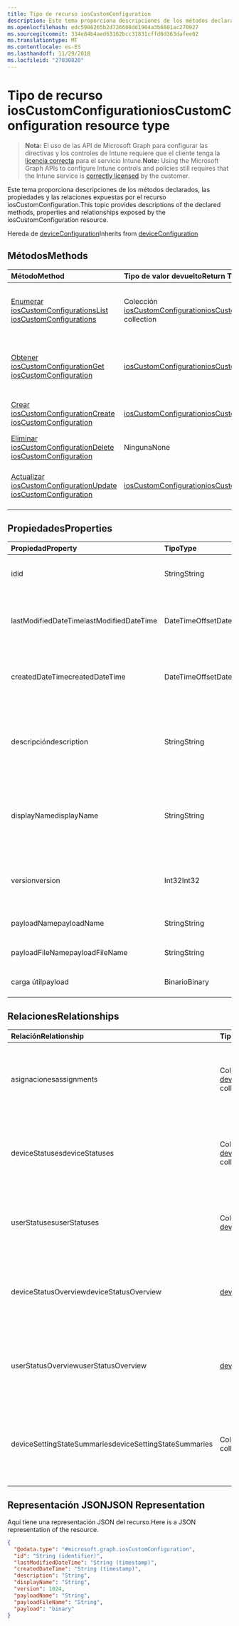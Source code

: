 ```yaml
---
title: Tipo de recurso iosCustomConfiguration
description: Este tema proporciona descripciones de los métodos declarados, las propiedades y las relaciones expuestas por el recurso iosCustomConfiguration.
ms.openlocfilehash: edc5986265b2d726608dd1904a3b6801ac270927
ms.sourcegitcommit: 334e84b4aed63162bcc31831cffd6d363dafee02
ms.translationtype: MT
ms.contentlocale: es-ES
ms.lasthandoff: 11/29/2018
ms.locfileid: "27030820"
---
```

# <a name="ioscustomconfiguration-resource-type"></a><span data-ttu-id="1444e-103">Tipo de recurso iosCustomConfiguration</span><span class="sxs-lookup"><span data-stu-id="1444e-103">iosCustomConfiguration resource type</span></span>

> <span data-ttu-id="1444e-104">**Nota:** El uso de las API de Microsoft Graph para configurar las directivas y los controles de Intune requiere que el cliente tenga la [licencia correcta](https://go.microsoft.com/fwlink/?linkid=839381) para el servicio Intune.</span><span class="sxs-lookup"><span data-stu-id="1444e-104">**Note:** Using the Microsoft Graph APIs to configure Intune controls and policies still requires that the Intune service is [correctly licensed](https://go.microsoft.com/fwlink/?linkid=839381) by the customer.</span></span>

<span data-ttu-id="1444e-105">Este tema proporciona descripciones de los métodos declarados, las propiedades y las relaciones expuestas por el recurso iosCustomConfiguration.</span><span class="sxs-lookup"><span data-stu-id="1444e-105">This topic provides descriptions of the declared methods, properties and relationships exposed by the iosCustomConfiguration resource.</span></span>

<span data-ttu-id="1444e-106">Hereda de [deviceConfiguration](../resources/intune-deviceconfig-deviceconfiguration.md)</span><span class="sxs-lookup"><span data-stu-id="1444e-106">Inherits from [deviceConfiguration](../resources/intune-deviceconfig-deviceconfiguration.md)</span></span>

## <a name="methods"></a><span data-ttu-id="1444e-107">Métodos</span><span class="sxs-lookup"><span data-stu-id="1444e-107">Methods</span></span>
|<span data-ttu-id="1444e-108">Método</span><span class="sxs-lookup"><span data-stu-id="1444e-108">Method</span></span>|<span data-ttu-id="1444e-109">Tipo de valor devuelto</span><span class="sxs-lookup"><span data-stu-id="1444e-109">Return Type</span></span>|<span data-ttu-id="1444e-110">Descripción</span><span class="sxs-lookup"><span data-stu-id="1444e-110">Description</span></span>|
|:---|:---|:---|
|[<span data-ttu-id="1444e-111">Enumerar iosCustomConfigurations</span><span class="sxs-lookup"><span data-stu-id="1444e-111">List iosCustomConfigurations</span></span>](../api/intune-deviceconfig-ioscustomconfiguration-list.md)|<span data-ttu-id="1444e-112">Colección [iosCustomConfiguration](../resources/intune-deviceconfig-ioscustomconfiguration.md)</span><span class="sxs-lookup"><span data-stu-id="1444e-112">[iosCustomConfiguration](../resources/intune-deviceconfig-ioscustomconfiguration.md) collection</span></span>|<span data-ttu-id="1444e-113">Enumere las propiedades y las relaciones de los objetos [iosCustomConfiguration](../resources/intune-deviceconfig-ioscustomconfiguration.md).</span><span class="sxs-lookup"><span data-stu-id="1444e-113">List properties and relationships of the [iosCustomConfiguration](../resources/intune-deviceconfig-ioscustomconfiguration.md) objects.</span></span>|
|[<span data-ttu-id="1444e-114">Obtener iosCustomConfiguration</span><span class="sxs-lookup"><span data-stu-id="1444e-114">Get iosCustomConfiguration</span></span>](../api/intune-deviceconfig-ioscustomconfiguration-get.md)|[<span data-ttu-id="1444e-115">iosCustomConfiguration</span><span class="sxs-lookup"><span data-stu-id="1444e-115">iosCustomConfiguration</span></span>](../resources/intune-deviceconfig-ioscustomconfiguration.md)|<span data-ttu-id="1444e-116">Lea las propiedades y las relaciones del objeto [iosCustomConfiguration](../resources/intune-deviceconfig-ioscustomconfiguration.md).</span><span class="sxs-lookup"><span data-stu-id="1444e-116">Read properties and relationships of the [iosCustomConfiguration](../resources/intune-deviceconfig-ioscustomconfiguration.md) object.</span></span>|
|[<span data-ttu-id="1444e-117">Crear iosCustomConfiguration</span><span class="sxs-lookup"><span data-stu-id="1444e-117">Create iosCustomConfiguration</span></span>](../api/intune-deviceconfig-ioscustomconfiguration-create.md)|[<span data-ttu-id="1444e-118">iosCustomConfiguration</span><span class="sxs-lookup"><span data-stu-id="1444e-118">iosCustomConfiguration</span></span>](../resources/intune-deviceconfig-ioscustomconfiguration.md)|<span data-ttu-id="1444e-119">Cree un objeto [iosCustomConfiguration](../resources/intune-deviceconfig-ioscustomconfiguration.md).</span><span class="sxs-lookup"><span data-stu-id="1444e-119">Create a new [iosCustomConfiguration](../resources/intune-deviceconfig-ioscustomconfiguration.md) object.</span></span>|
|[<span data-ttu-id="1444e-120">Eliminar iosCustomConfiguration</span><span class="sxs-lookup"><span data-stu-id="1444e-120">Delete iosCustomConfiguration</span></span>](../api/intune-deviceconfig-ioscustomconfiguration-delete.md)|<span data-ttu-id="1444e-121">Ninguna</span><span class="sxs-lookup"><span data-stu-id="1444e-121">None</span></span>|<span data-ttu-id="1444e-122">Elimina un [iosCustomConfiguration](../resources/intune-deviceconfig-ioscustomconfiguration.md).</span><span class="sxs-lookup"><span data-stu-id="1444e-122">Deletes a [iosCustomConfiguration](../resources/intune-deviceconfig-ioscustomconfiguration.md).</span></span>|
|[<span data-ttu-id="1444e-123">Actualizar iosCustomConfiguration</span><span class="sxs-lookup"><span data-stu-id="1444e-123">Update iosCustomConfiguration</span></span>](../api/intune-deviceconfig-ioscustomconfiguration-update.md)|[<span data-ttu-id="1444e-124">iosCustomConfiguration</span><span class="sxs-lookup"><span data-stu-id="1444e-124">iosCustomConfiguration</span></span>](../resources/intune-deviceconfig-ioscustomconfiguration.md)|<span data-ttu-id="1444e-125">Actualice las propiedades de un objeto [iosCustomConfiguration](../resources/intune-deviceconfig-ioscustomconfiguration.md).</span><span class="sxs-lookup"><span data-stu-id="1444e-125">Update the properties of a [iosCustomConfiguration](../resources/intune-deviceconfig-ioscustomconfiguration.md) object.</span></span>|

## <a name="properties"></a><span data-ttu-id="1444e-126">Propiedades</span><span class="sxs-lookup"><span data-stu-id="1444e-126">Properties</span></span>
|<span data-ttu-id="1444e-127">Propiedad</span><span class="sxs-lookup"><span data-stu-id="1444e-127">Property</span></span>|<span data-ttu-id="1444e-128">Tipo</span><span class="sxs-lookup"><span data-stu-id="1444e-128">Type</span></span>|<span data-ttu-id="1444e-129">Descripción</span><span class="sxs-lookup"><span data-stu-id="1444e-129">Description</span></span>|
|:---|:---|:---|
|<span data-ttu-id="1444e-130">id</span><span class="sxs-lookup"><span data-stu-id="1444e-130">id</span></span>|<span data-ttu-id="1444e-131">String</span><span class="sxs-lookup"><span data-stu-id="1444e-131">String</span></span>|<span data-ttu-id="1444e-132">Clave de la entidad.</span><span class="sxs-lookup"><span data-stu-id="1444e-132">Key of the entity.</span></span> <span data-ttu-id="1444e-133">Heredado de [deviceConfiguration](../resources/intune-deviceconfig-deviceconfiguration.md)</span><span class="sxs-lookup"><span data-stu-id="1444e-133">Inherited from [deviceConfiguration](../resources/intune-deviceconfig-deviceconfiguration.md)</span></span>|
|<span data-ttu-id="1444e-134">lastModifiedDateTime</span><span class="sxs-lookup"><span data-stu-id="1444e-134">lastModifiedDateTime</span></span>|<span data-ttu-id="1444e-135">DateTimeOffset</span><span class="sxs-lookup"><span data-stu-id="1444e-135">DateTimeOffset</span></span>|<span data-ttu-id="1444e-136">Fecha y hora en la que se modificó el objeto por última vez.</span><span class="sxs-lookup"><span data-stu-id="1444e-136">DateTime the object was last modified.</span></span> <span data-ttu-id="1444e-137">Heredado de [deviceConfiguration](../resources/intune-deviceconfig-deviceconfiguration.md)</span><span class="sxs-lookup"><span data-stu-id="1444e-137">Inherited from [deviceConfiguration](../resources/intune-deviceconfig-deviceconfiguration.md)</span></span>|
|<span data-ttu-id="1444e-138">createdDateTime</span><span class="sxs-lookup"><span data-stu-id="1444e-138">createdDateTime</span></span>|<span data-ttu-id="1444e-139">DateTimeOffset</span><span class="sxs-lookup"><span data-stu-id="1444e-139">DateTimeOffset</span></span>|<span data-ttu-id="1444e-140">Fecha y hora en la que se creó el objeto.</span><span class="sxs-lookup"><span data-stu-id="1444e-140">DateTime the object was created.</span></span> <span data-ttu-id="1444e-141">Heredado de [deviceConfiguration](../resources/intune-deviceconfig-deviceconfiguration.md)</span><span class="sxs-lookup"><span data-stu-id="1444e-141">Inherited from [deviceConfiguration](../resources/intune-deviceconfig-deviceconfiguration.md)</span></span>|
|<span data-ttu-id="1444e-142">descripción</span><span class="sxs-lookup"><span data-stu-id="1444e-142">description</span></span>|<span data-ttu-id="1444e-143">String</span><span class="sxs-lookup"><span data-stu-id="1444e-143">String</span></span>|<span data-ttu-id="1444e-144">Descripción proporcionada por el administrador de la configuración del dispositivo.</span><span class="sxs-lookup"><span data-stu-id="1444e-144">Admin provided description of the Device Configuration.</span></span> <span data-ttu-id="1444e-145">Heredado de [deviceConfiguration](../resources/intune-deviceconfig-deviceconfiguration.md)</span><span class="sxs-lookup"><span data-stu-id="1444e-145">Inherited from [deviceConfiguration](../resources/intune-deviceconfig-deviceconfiguration.md)</span></span>|
|<span data-ttu-id="1444e-146">displayName</span><span class="sxs-lookup"><span data-stu-id="1444e-146">displayName</span></span>|<span data-ttu-id="1444e-147">String</span><span class="sxs-lookup"><span data-stu-id="1444e-147">String</span></span>|<span data-ttu-id="1444e-148">Nombre proporcionado por el administrador de la configuración del dispositivo.</span><span class="sxs-lookup"><span data-stu-id="1444e-148">Admin provided name of the device configuration.</span></span> <span data-ttu-id="1444e-149">Heredado de [deviceConfiguration](../resources/intune-deviceconfig-deviceconfiguration.md)</span><span class="sxs-lookup"><span data-stu-id="1444e-149">Inherited from [deviceConfiguration](../resources/intune-deviceconfig-deviceconfiguration.md)</span></span>|
|<span data-ttu-id="1444e-150">version</span><span class="sxs-lookup"><span data-stu-id="1444e-150">version</span></span>|<span data-ttu-id="1444e-151">Int32</span><span class="sxs-lookup"><span data-stu-id="1444e-151">Int32</span></span>|<span data-ttu-id="1444e-152">Versión de la configuración del dispositivo.</span><span class="sxs-lookup"><span data-stu-id="1444e-152">Version of the device configuration.</span></span> <span data-ttu-id="1444e-153">Heredado de [deviceConfiguration](../resources/intune-deviceconfig-deviceconfiguration.md)</span><span class="sxs-lookup"><span data-stu-id="1444e-153">Inherited from [deviceConfiguration](../resources/intune-deviceconfig-deviceconfiguration.md)</span></span>|
|<span data-ttu-id="1444e-154">payloadName</span><span class="sxs-lookup"><span data-stu-id="1444e-154">payloadName</span></span>|<span data-ttu-id="1444e-155">String</span><span class="sxs-lookup"><span data-stu-id="1444e-155">String</span></span>|<span data-ttu-id="1444e-156">Nombre que se muestra al usuario.</span><span class="sxs-lookup"><span data-stu-id="1444e-156">Name that is displayed to the user.</span></span>|
|<span data-ttu-id="1444e-157">payloadFileName</span><span class="sxs-lookup"><span data-stu-id="1444e-157">payloadFileName</span></span>|<span data-ttu-id="1444e-158">String</span><span class="sxs-lookup"><span data-stu-id="1444e-158">String</span></span>|<span data-ttu-id="1444e-159">Nombre de archivo de carga útil (\*.mobileconfig</span><span class="sxs-lookup"><span data-stu-id="1444e-159">Payload file name (\*.mobileconfig</span></span> | <span data-ttu-id="1444e-160">\*.xml).</span><span class="sxs-lookup"><span data-stu-id="1444e-160">\*.xml).</span></span>|
|<span data-ttu-id="1444e-161">carga útil</span><span class="sxs-lookup"><span data-stu-id="1444e-161">payload</span></span>|<span data-ttu-id="1444e-162">Binario</span><span class="sxs-lookup"><span data-stu-id="1444e-162">Binary</span></span>|<span data-ttu-id="1444e-163">Carga útil.</span><span class="sxs-lookup"><span data-stu-id="1444e-163">Payload.</span></span> <span data-ttu-id="1444e-164">(Matriz de bytes codificada UTF8)</span><span class="sxs-lookup"><span data-stu-id="1444e-164">(UTF8 encoded byte array)</span></span>|

## <a name="relationships"></a><span data-ttu-id="1444e-165">Relaciones</span><span class="sxs-lookup"><span data-stu-id="1444e-165">Relationships</span></span>
|<span data-ttu-id="1444e-166">Relación</span><span class="sxs-lookup"><span data-stu-id="1444e-166">Relationship</span></span>|<span data-ttu-id="1444e-167">Tipo</span><span class="sxs-lookup"><span data-stu-id="1444e-167">Type</span></span>|<span data-ttu-id="1444e-168">Descripción</span><span class="sxs-lookup"><span data-stu-id="1444e-168">Description</span></span>|
|:---|:---|:---|
|<span data-ttu-id="1444e-169">asignaciones</span><span class="sxs-lookup"><span data-stu-id="1444e-169">assignments</span></span>|<span data-ttu-id="1444e-170">Colección [deviceConfigurationAssignment](../resources/intune-deviceconfig-deviceconfigurationassignment.md)</span><span class="sxs-lookup"><span data-stu-id="1444e-170">[deviceConfigurationAssignment](../resources/intune-deviceconfig-deviceconfigurationassignment.md) collection</span></span>|<span data-ttu-id="1444e-171">La lista de tareas para el perfil de configuración del dispositivo.</span><span class="sxs-lookup"><span data-stu-id="1444e-171">The list of assignments for the device configuration profile.</span></span> <span data-ttu-id="1444e-172">Heredado de [deviceConfiguration](../resources/intune-deviceconfig-deviceconfiguration.md)</span><span class="sxs-lookup"><span data-stu-id="1444e-172">Inherited from [deviceConfiguration](../resources/intune-deviceconfig-deviceconfiguration.md)</span></span>|
|<span data-ttu-id="1444e-173">deviceStatuses</span><span class="sxs-lookup"><span data-stu-id="1444e-173">deviceStatuses</span></span>|<span data-ttu-id="1444e-174">Colección [deviceConfigurationDeviceStatus](../resources/intune-deviceconfig-deviceconfigurationdevicestatus.md)</span><span class="sxs-lookup"><span data-stu-id="1444e-174">[deviceConfigurationDeviceStatus](../resources/intune-deviceconfig-deviceconfigurationdevicestatus.md) collection</span></span>|<span data-ttu-id="1444e-175">Estado de instalación de configuración del dispositivo por dispositivo.</span><span class="sxs-lookup"><span data-stu-id="1444e-175">Device configuration installation status by device.</span></span> <span data-ttu-id="1444e-176">Heredado de [deviceConfiguration](../resources/intune-deviceconfig-deviceconfiguration.md)</span><span class="sxs-lookup"><span data-stu-id="1444e-176">Inherited from [deviceConfiguration](../resources/intune-deviceconfig-deviceconfiguration.md)</span></span>|
|<span data-ttu-id="1444e-177">userStatuses</span><span class="sxs-lookup"><span data-stu-id="1444e-177">userStatuses</span></span>|<span data-ttu-id="1444e-178">Colección [deviceConfigurationUserStatus](../resources/intune-deviceconfig-deviceconfigurationuserstatus.md)</span><span class="sxs-lookup"><span data-stu-id="1444e-178">[deviceConfigurationUserStatus](../resources/intune-deviceconfig-deviceconfigurationuserstatus.md) collection</span></span>|<span data-ttu-id="1444e-179">Estado de instalación de configuración de dispositivo por usuario.</span><span class="sxs-lookup"><span data-stu-id="1444e-179">Device configuration installation status by user.</span></span> <span data-ttu-id="1444e-180">Heredado de [deviceConfiguration](../resources/intune-deviceconfig-deviceconfiguration.md)</span><span class="sxs-lookup"><span data-stu-id="1444e-180">Inherited from [deviceConfiguration](../resources/intune-deviceconfig-deviceconfiguration.md)</span></span>|
|<span data-ttu-id="1444e-181">deviceStatusOverview</span><span class="sxs-lookup"><span data-stu-id="1444e-181">deviceStatusOverview</span></span>|[<span data-ttu-id="1444e-182">deviceConfigurationDeviceOverview</span><span class="sxs-lookup"><span data-stu-id="1444e-182">deviceConfigurationDeviceOverview</span></span>](../resources/intune-deviceconfig-deviceconfigurationdeviceoverview.md)|<span data-ttu-id="1444e-183">Información general sobre el estado de dispositivos de la configuración de dispositivo. Heredado de [deviceConfiguration](../resources/intune-deviceconfig-deviceconfiguration.md)</span><span class="sxs-lookup"><span data-stu-id="1444e-183">Device Configuration devices status overview Inherited from [deviceConfiguration](../resources/intune-deviceconfig-deviceconfiguration.md)</span></span>|
|<span data-ttu-id="1444e-184">userStatusOverview</span><span class="sxs-lookup"><span data-stu-id="1444e-184">userStatusOverview</span></span>|[<span data-ttu-id="1444e-185">deviceConfigurationUserOverview</span><span class="sxs-lookup"><span data-stu-id="1444e-185">deviceConfigurationUserOverview</span></span>](../resources/intune-deviceconfig-deviceconfigurationuseroverview.md)|<span data-ttu-id="1444e-186">Información general sobre el estado de usuarios de la configuración de dispositivo. Heredado de [deviceConfiguration](../resources/intune-deviceconfig-deviceconfiguration.md)</span><span class="sxs-lookup"><span data-stu-id="1444e-186">Device Configuration users status overview Inherited from [deviceConfiguration](../resources/intune-deviceconfig-deviceconfiguration.md)</span></span>|
|<span data-ttu-id="1444e-187">deviceSettingStateSummaries</span><span class="sxs-lookup"><span data-stu-id="1444e-187">deviceSettingStateSummaries</span></span>|<span data-ttu-id="1444e-188">Colección [settingStateDeviceSummary](../resources/intune-deviceconfig-settingstatedevicesummary.md)</span><span class="sxs-lookup"><span data-stu-id="1444e-188">[settingStateDeviceSummary](../resources/intune-deviceconfig-settingstatedevicesummary.md) collection</span></span>|<span data-ttu-id="1444e-189">Resumen de dispositivo sobre el estado de configuración de la configuración de dispositivo. Heredado de [deviceConfiguration](../resources/intune-deviceconfig-deviceconfiguration.md)</span><span class="sxs-lookup"><span data-stu-id="1444e-189">Device Configuration Setting State Device Summary Inherited from [deviceConfiguration](../resources/intune-deviceconfig-deviceconfiguration.md)</span></span>|

## <a name="json-representation"></a><span data-ttu-id="1444e-190">Representación JSON</span><span class="sxs-lookup"><span data-stu-id="1444e-190">JSON Representation</span></span>
<span data-ttu-id="1444e-191">Aquí tiene una representación JSON del recurso.</span><span class="sxs-lookup"><span data-stu-id="1444e-191">Here is a JSON representation of the resource.</span></span>
<!-- {
  "blockType": "resource",
  "keyProperty": "id",
  "@odata.type": "microsoft.graph.iosCustomConfiguration"
}
-->
``` json
{
  "@odata.type": "#microsoft.graph.iosCustomConfiguration",
  "id": "String (identifier)",
  "lastModifiedDateTime": "String (timestamp)",
  "createdDateTime": "String (timestamp)",
  "description": "String",
  "displayName": "String",
  "version": 1024,
  "payloadName": "String",
  "payloadFileName": "String",
  "payload": "binary"
}
```



